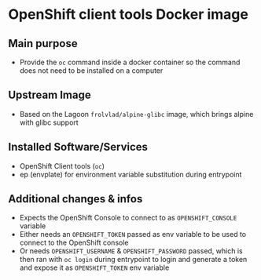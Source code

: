 # OpenShift client tools Docker image

## Main purpose
- Provide the `oc` command inside a docker container so the command does not need to be installed on a computer

## Upstream Image
- Based on the Lagoon `frolvlad/alpine-glibc` image, which brings alpine with glibc support

## Installed Software/Services
- OpenShift Client tools (`oc`)
- ep (envplate) for environment variable substitution during entrypoint

## Additional changes & infos
- Expects the OpenShift Console to connect to as `OPENSHIFT_CONSOLE` variable
- Either needs an `OPENSHIFT_TOKEN` passed as env variable to be used to connect to the OpenShift console
- Or needs `OPENSHIFT_USERNAME` & `OPENSHIFT_PASSWORD` passed, which is then ran with `oc login` during entrypoint to login and generate a token and expose it as `OPENSHIFT_TOKEN` env variable